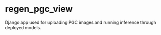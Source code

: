 # regen_pgc_view
Django app used for uploading PGC images and running inference through deployed models.
